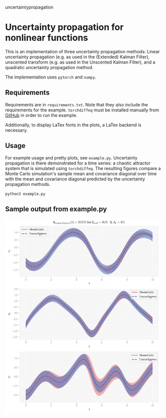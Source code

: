 uncertaintypropagation

# Uncertainty propagation for nonlinear functions

This is an implementation of three uncertainty propagation methods: Linear uncertainty propagation (e.g. as used in the (Extended) Kalman Filter), unscented transform (e.g. as used in the Unscented Kalman Filter), and a quadratic uncertainty propagation method.

The implementation uses `pytorch` and `numpy`.


## Requirements

Requirements are in `requirements.txt`. Note that they also include the requirements for the example. `torchdiffeq` must be installed manually from [GitHub](https://github.com/rtqichen/torchdiffeq) in order to run the example.

Additionally, to display LaTex fonts in the plots, a LaTex backend is necessary.


## Usage

For example usage and pretty plots, see `example.py`.
Uncertainty propagation is there demonstrated for a time series: a chaotic attractor system that is simulated using `torchdiffeq`. The resulting figures compare a Monte Carlo simulation's sample mean and covariance diagonal over time with the mean and covariance diagonal predicted by the uncertainty propagation methods.

```
python3 example.py
```


## Sample output from example.py

![img-1](plots/chaotic_time_series.png)
